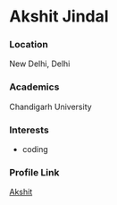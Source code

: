 # Akshit Jindal

### Location

New Delhi, Delhi

### Academics

Chandigarh University

### Interests

- coding

### Profile Link

[Akshit](https://github.com/akshityoyo)
